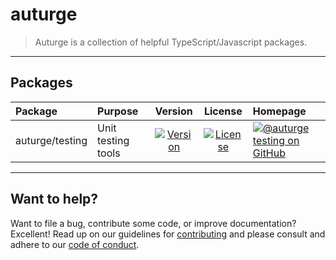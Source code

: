 # auturge

> Auturge is a collection of helpful TypeScript/Javascript packages.

---

## Packages

| Package         | Purpose            |                     Version                      |                     License                      | Homepage                                                                       |
| :-------------- | :----------------- | :----------------------------------------------: | :----------------------------------------------: | :----------------------------------------------------------------------------- |
| auturge/testing | Unit testing tools | [![Version][testing-npm-image]][testing-npm-url] | [![License][mit-license-image]][mit-license-url] | [![@auturge testing on GitHub][testing-github-badge]][testing-github-homepage] |

---

## Want to help?

Want to file a bug, contribute some code, or improve documentation? Excellent! Read up on our
guidelines for [contributing][contributing] and please consult and adhere to our [code of conduct][coc].

[coc]: ./docs/CONTRIBUTING.md
[contributing]: ./docs/CONTRIBUTING.md
[mit-license]: https://github.com/auturge/testing/blob/master/LICENSE
[mit-license-image]: http://img.shields.io/:license-mit-blue.svg?style=flat-square
[mit-license-url]: http://badges.mit-license.org
[wiki]: https://github.com/auturge/auturge/wiki
[testing-github-badge]: https://img.shields.io/github/package-json/v/auturge/testing?label=GitHub
[testing-github-homepage]: https://github.com/auturge/testing
[testing-npm-image]: https://img.shields.io/npm/v/@auturge/testing.svg
[testing-npm-url]: https://www.npmjs.com/package/@auturge/testing
